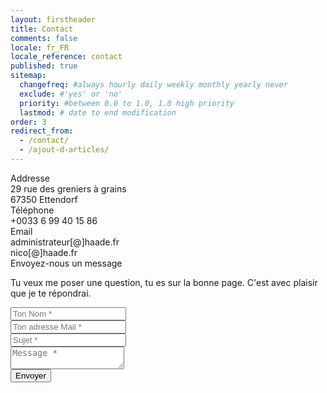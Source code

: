 ```yaml
---
layout: firstheader
title: Contact
comments: false
locale: fr_FR
locale_reference: contact
published: true
sitemap:
  changefreq: #always hourly daily weekly monthly yearly never
  exclude: #'yes' or 'no'
  priority: #between 0.0 to 1.0, 1.0 high priority
  lastmod: # date to end modification
order: 3
redirect_from:
  - /contact/
  - /ajout-d-articles/
---
```



<form action="https://formsubmit.co/{{site.formsubmitco}}" method="POST">
<input type="hidden" name="_next" value="{{ site.url }}{{site.baseurl}}/{{ page.locale | slice: 0,2 }}/contact-success">
<input type="hidden" name="_template" value="table">
<input type="hidden" name="_subject" value="Nouvelle soumission !">
<!-- Honeypot -->
<input type="text" name="_honey" style="display:none">
<!-- Disable captcha -->
<input type="hidden" name="_captcha" value="true">
<!-- Autoresponse mail box -->
<input type="hidden" name="_autoresponse" value="Nous avons bien reçu votre message et vous répondrons dans les meilleurs délai">
    <div class="contentact">
      <div class="left-side">
        <div class="address details">
          <i class="fas fa-map-marker-alt"></i>
          <div class="topic">Addresse</div>
          <div class="text-one">29 rue des greniers à grains</div>
          <div class="text-two">67350 Ettendorf</div>
        </div>
        <div class="phone details">
          <i class="fas fa-phone-alt"></i>
          <div class="topic">Téléphone</div>
          <div class="text-one">+0033 6 99 40 15 86</div>
          <div class="text-two"></div>
        </div>
        <div class="email details">
          <i class="fas fa-envelope"></i>
          <div class="topic">Email</div>
          <div class="text-one">administrateur[@]haade.fr</div>
          <div class="text-two">nico[@]haade.fr</div>
        </div>
      </div>
      <div class="right-side">
        <div class="topic-text">Envoyez-nous un message</div>
        <p>Tu veux me poser une question, tu es sur la bonne page. C'est avec plaisir que je te répondrai.</p>
        <div class="input-box">
          <input type="text" name="Nom" placeholder="Ton Nom *" required>
        </div>
        <div class="input-box">
          <input type="email" name="email" placeholder="Ton adresse Mail *" required>
        </div>
        <div class="input-box">
        <input type="text" name="_subject" placeholder="Sujet *" value="" required>
        </div>
        <div class="input-box message-box">
          <textarea name="Message" placeholder="Message *" required></textarea>    
        </div>
        <div class="button">
          <input type="submit" value="Envoyer" >
        </div>
      </div>
    </div></form>